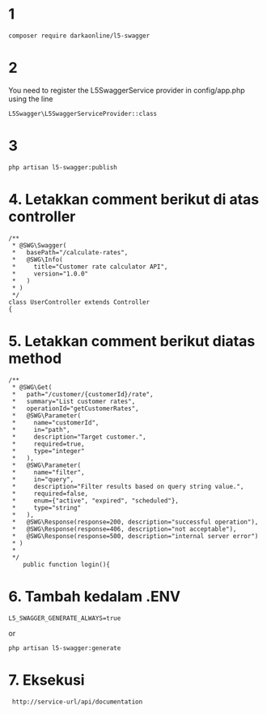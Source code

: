 # 1
```
composer require darkaonline/l5-swagger
```
# 2
You need to register the L5SwaggerService provider in config/app.php using the line 
```
L5Swagger\L5SwaggerServiceProvider::class
```
# 3
```
php artisan l5-swagger:publish
```
# 4.  Letakkan comment berikut di atas controller
```
/**
 * @SWG\Swagger(
 *   basePath="/calculate-rates",
 *   @SWG\Info(
 *     title="Customer rate calculator API",
 *     version="1.0.0"
 *   )
 * )
 */
class UserController extends Controller
{
```
# 5. Letakkan comment berikut diatas method
```
/**
 * @SWG\Get(
 *   path="/customer/{customerId}/rate",
 *   summary="List customer rates",
 *   operationId="getCustomerRates",
 *   @SWG\Parameter(
 *     name="customerId",
 *     in="path",
 *     description="Target customer.",
 *     required=true,
 *     type="integer"
 *   ),
 *   @SWG\Parameter(
 *     name="filter",
 *     in="query",
 *     description="Filter results based on query string value.",
 *     required=false,
 *     enum={"active", "expired", "scheduled"},
 *     type="string"
 *   ),
 *   @SWG\Response(response=200, description="successful operation"),
 *   @SWG\Response(response=406, description="not acceptable"),
 *   @SWG\Response(response=500, description="internal server error")
 * )
 *
 */
    public function login(){
```
# 6. Tambah kedalam .ENV
```
L5_SWAGGER_GENERATE_ALWAYS=true
```
or
```
php artisan l5-swagger:generate
```
# 7. Eksekusi
```
 http://service-url/api/documentation 
```
